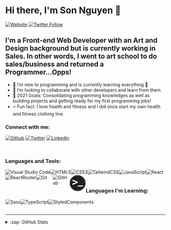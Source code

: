 # Hi there, I'm Son Nguyen 👋

[![Website](https://img.shields.io/website?label=codeSTACKr.com&style=for-the-badge&url=https%3A%2F%2Fcodestackr.com)](https://codestackr.com)
[![Twitter Follow](https://img.shields.io/twitter/follow/web_smasher?color=1DA1F2&logo=twitter&style=for-the-badge)](https://twitter.com/intent/follow?original_referer=https%3A%2F%2Fgithub.com%2FcodeSTACKr&screen_name=web_smasher)

## I'm a Front-end Web Developer with an Art and Design background but is currently working in Sales. In other words, I went to art school to do sales/business and returned a Programmer...Opps!

- 🌱 I’m new to programming and is currently learning everything 🤣
- 👯 I’m looking to collaborate with other developers and learn from them
- 🥅 2021 Goals: Consolidating programming knowledges as well as building projects and getting ready for my first programming jobs!
- ⚡ Fun fact: I love health and fitness and I did once start my own health and fitness clothing line.

### Connect with me:

<p><a href="https://github.com/sonhoang95" target="_blank"><img alt="Github" src="https://img.shields.io/badge/GitHub-%2312100E.svg?&style=for-the-badge&logo=Github&logoColor=white" /></a> <a href="https://twitter.com/web_smasher" target="_blank"><img alt="Twitter" src="https://img.shields.io/badge/twitter-%231DA1F2.svg?&style=for-the-badge&logo=twitter&logoColor=white" /></a> <a href="https://www.linkedin.com/in/son-nguyen-6a0b4b157/" target="_blank"><img alt="LinkedIn" src="https://img.shields.io/badge/linkedin-%230077B5.svg?&style=for-the-badge&logo=linkedin&logoColor=white" /></a>
</p>
<br />

### Languages and Tools:

<img align="left" alt="Visual Studio Code" src="https://img.shields.io/badge/Visual%20Studio%20Code-0078d7.svg?style=for-the-badge&logo=visual-studio-code&logoColor=white" />
<img align="left" alt="HTML5"  src="https://img.shields.io/badge/html5-%23E34F26.svg?style=for-the-badge&logo=html5&logoColor=white" />
<img align="left" alt="CSS3"  src="https://img.shields.io/badge/css3-%231572B6.svg?style=for-the-badge&logo=css3&logoColor=white" />
<img align="left" alt="TailwindCSS" src="https://img.shields.io/badge/tailwindcss-%2338B2AC.svg?style=for-the-badge&logo=tailwind-css&logoColor=white" />
<img align="left" alt="JavaScript"  src="https://img.shields.io/badge/javascript-%23323330.svg?style=for-the-badge&logo=javascript&logoColor=%23F7DF1E" />
<img align="left" alt="React"  src="https://img.shields.io/badge/react-%2320232a.svg?style=for-the-badge&logo=react&logoColor=%2361DAFB" />
<img align="left" alt="ReactRouter"  src="https://img.shields.io/badge/React_Router-CA4245?style=for-the-badge&logo=react-router&logoColor=white" />
<img align="left" alt="Git" width="52px" src="https://img.shields.io/badge/git-%23F05033.svg?style=for-the-badge&logo=git&logoColor=white" />
<img align="left" alt="GitHub" width="52px" src="https://img.shields.io/badge/github-%23121011.svg?style=for-the-badge&logo=github&logoColor=white" />
<img align="left" alt="Terminal" width="52px" src="https://raw.githubusercontent.com/github/explore/80688e429a7d4ef2fca1e82350fe8e3517d3494d/topics/terminal/terminal.png" />

<br />
<br />

### Languages I'm Learning:
<img align="left" alt="Sass" src="https://img.shields.io/badge/SASS-hotpink.svg?style=for-the-badge&logo=SASS&logoColor=white" />
<img align="left" alt="TypeScript"  src="https://img.shields.io/badge/typescript-%23007ACC.svg?style=for-the-badge&logo=typescript&logoColor=white" />
<img align="left" alt="StyledComponents"  src="https://img.shields.io/badge/styled--components-DB7093?style=for-the-badge&logo=styled-components&logoColor=white" />

<br />
<br />

---

<details>
  <summary>:zap: GitHub Stats</summary>
  
![Son Nguyen's GitHub stats](https://github-readme-stats.vercel.app/api?username=sonhoang95&show_icons=true&theme=radical)



</details>

[website]: https://codeSTACKr.com
[twitter]: https://twitter.com/web_smasher
[linkedin]: https://linkedin.com/in/son-nguyen-6a0b4b157/
